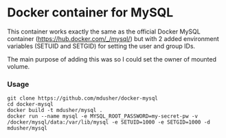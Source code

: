 # Docker container for MySQL

This container works exactly the same as the official Docker MySQL container (https://hub.docker.com/_/mysql/) but with 2 added environment variables (SETUID and SETGID) for setting the user and group IDs.

The main purpose of adding this was so I could set the owner of mounted volume.

### Usage
```
git clone https://github.com/mdusher/docker-mysql
cd docker-mysql
docker build -t mdusher/mysql .
docker run --name mysql -e MYSQL_ROOT_PASSWORD=my-secret-pw -v /docker/mysql/data:/var/lib/mysql -e SETUID=1000 -e SETGID=1000 -d mdusher/mysql
```
